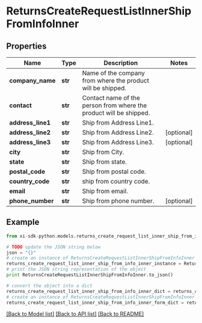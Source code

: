 # ReturnsCreateRequestListInnerShipFromInfoInner


## Properties

Name | Type | Description | Notes
------------ | ------------- | ------------- | -------------
**company_name** | **str** | Name of the company from where the product will be shipped. | 
**contact** | **str** | Contact name of the person from where the product will be shipped. | 
**address_line1** | **str** | Ship from Address Line1. | 
**address_line2** | **str** | Ship from Address Line2. | [optional] 
**address_line3** | **str** | Ship from Address Line3. | [optional] 
**city** | **str** | Ship from City. | 
**state** | **str** | Ship from state. | 
**postal_code** | **str** | Ship from postal code. | 
**country_code** | **str** | ship from country code. | 
**email** | **str** | Ship from email. | 
**phone_number** | **str** | Ship from phone number. | [optional] 

## Example

```python
from xi-sdk-python.models.returns_create_request_list_inner_ship_from_info_inner import ReturnsCreateRequestListInnerShipFromInfoInner

# TODO update the JSON string below
json = "{}"
# create an instance of ReturnsCreateRequestListInnerShipFromInfoInner from a JSON string
returns_create_request_list_inner_ship_from_info_inner_instance = ReturnsCreateRequestListInnerShipFromInfoInner.from_json(json)
# print the JSON string representation of the object
print ReturnsCreateRequestListInnerShipFromInfoInner.to_json()

# convert the object into a dict
returns_create_request_list_inner_ship_from_info_inner_dict = returns_create_request_list_inner_ship_from_info_inner_instance.to_dict()
# create an instance of ReturnsCreateRequestListInnerShipFromInfoInner from a dict
returns_create_request_list_inner_ship_from_info_inner_form_dict = returns_create_request_list_inner_ship_from_info_inner.from_dict(returns_create_request_list_inner_ship_from_info_inner_dict)
```
[[Back to Model list]](../README.md#documentation-for-models) [[Back to API list]](../README.md#documentation-for-api-endpoints) [[Back to README]](../README.md)


